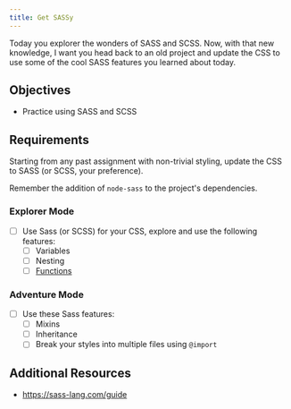 ```yaml
---
title: Get SASSy
---
```


Today you explorer the wonders of SASS and SCSS. Now, with that new knowledge, I want you head back to an old project and update the CSS to use some of the cool SASS features you learned about today.

## Objectives

- Practice using SASS and SCSS

## Requirements

Starting from any past assignment with non-trivial styling, update the CSS to SASS (or SCSS, your preference).

Remember the addition of `node-sass` to the project's dependencies.

### Explorer Mode

- [ ] Use Sass (or SCSS) for your CSS, explore and use the following features:
  - [ ] Variables
  - [ ] Nesting
  - [ ] [Functions](https://sass-lang.com/documentation/Sass/Script/Functions.html)

### Adventure Mode

- [ ] Use these Sass features:
  - [ ] Mixins
  - [ ] Inheritance
  - [ ] Break your styles into multiple files using `@import`

## Additional Resources

- https://sass-lang.com/guide
